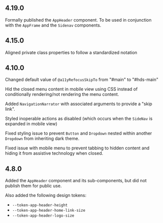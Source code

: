 ## 4.19.0

Formally published the `AppHeader` component. To be used in conjunction with the `AppFrame` and the `Sidenav` components.

## 4.15.0

Aligned private class properties to follow a standardized notation

## 4.10.0

Changed default value of `@a11yRefocusSkipTo` from "#main" to "#hds-main"

Hid the closed menu content in mobile view using CSS instead of conditionally rendering/not rendering the menu content.

Added `NavigationNarrator` with associated arguments to provide a "skip link".

Styled inoperable actions as disabled (which occurs when the `SideNav` is expanded in mobile view)

Fixed styling issue to prevent `Button` and `Dropdown` nested within another `Dropdown` from inheriting dark theme.

Fixed issue with mobile menu to prevent tabbing to hidden content and hiding it from assistive technology when closed.

## 4.8.0

Added the `AppHeader` component and its sub-components, but did not publish them for public use.

Also added the following design tokens:

- `--token-app-header-height`
- `--token-app-header-home-link-size`
- `--token-app-header-logo-size`
